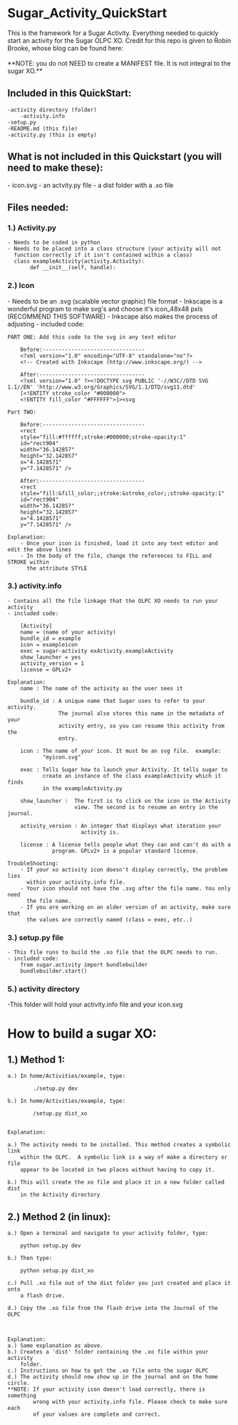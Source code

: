 <h1>Sugar_Activity_QuickStart</h1>

<p>
This is the framework for a Sugar Activity. Everything needed to quickly
start an activity for the Sugar OLPC XO. Credit for this repo is given to
Robin Brooke, whose blog can be found here:
<a target="_blank"
href="http://rbrooke.blogspot.com/2010/01/creating-xo-file.html"></a>
<br/>
<br/>
**NOTE: you do not
NEED to create a MANIFEST file. It is not integral to the sugar XO.**
</p>


<h2>Included in this QuickStart:</h2>

    -activity directory (folder)
        -activity.info
    -setup.py
    -README.md (this file)
    -activity.py (this is empty)

<h2>What is not included in this Quickstart (you will need to make these):</h2>
    - icon.svg
    - an actvity.py file
    - a dist folder with a .xo file

<h2>Files needed:</h2>

<h3>1.) Activity.py</h3>

    - Needs to be coded in python
    - Needs to be placed into a class structure (your activity will not
      function correctly if it isn't contained within a class)
      class exampleActivity(activity.Activity):
           def __init__(self, handle):


<h3>2.) Icon</h3> 
    - Needs to be an .svg (scalable vector graphic) file format
    - Inkscape is a wonderful program to make svg's and choose it's icon_48x48
      pxls (RECOMMEND THIS SOFTWARE)
    - Inkscape also makes the process of adjusting 
    - included code:


    PART ONE: Add this code to the svg in any text editor

        Before:--------------------------------
        <?xml version="1.0" encoding="UTF-8" standalone="no"?>
        <!-- Created with Inkscape (http://www.inkscape.org/) -->

        After:---------------------------------
        <?xml version="1.0" ?><!DOCTYPE svg PUBLIC '-//W3C//DTD SVG 1.1//EN' 'http://www.w3.org/Graphics/SVG/1.1/DTD/svg11.dtd' 
        [<!ENTITY stroke_color "#000000">
        <!ENTITY fill_color "#FFFFFF">]><svg

    Part TWO:

        Before:--------------------------------
        <rect
        style="fill:#ffffff;stroke:#000000;stroke-opacity:1"
        id="rect904"
        width="36.142857"
        height="32.142857"
        x="4.1428571"
        y="7.1428571" />

        After:---------------------------------
        <rect
        style="fill:&fill_color;;stroke:&stroke_color;;stroke-opacity:1"
        id="rect904"
        width="36.142857"
        height="32.142857"
        x="4.1428571"
        y="7.1428571" />

    Explanation:
        - Once your icon is finished, load it into any text editor and edit the above lines
        - In the body of the file, change the references to FILL and STROKE within 
          the attribute STYLE


<h3>3.) activity.info</h3> 

    - Contains all the file linkage that the OLPC XO needs to run your activity
    - included code:

        [Activity]
        name = (name of your activity)
        bundle_id = example
        icon = exampleicon
        exec = sugar-activity exActivity.exampleActivity
        show_launcher = yes
        activity_version = 1
        license = GPLv2+

    Explanation:
        name : The name of the activity as the user sees it

        bundle_id : A unique name that Sugar uses to refer to your activity. 
                    The journal also stores this name in the metadata of your 
                    activity entry, so you can resume this activity from the
                    entry.

        icon : The name of your icon. It must be an svg file.  example:
               "myicon.svg"

        exec : Tells Sugar how to launch your Activity. It tells sugar to
               create an instance of the class exampleActivity which it finds
               in the exampleActivity.py

        show_launcher :  The first is to click on the icon in the Activity
                         view. The second is to resume an entry in the journal.

        activity_version : An integer that displays what iteration your
                           activity is.

        license : A license tells people what they can and can't do with a
                  program. GPLv2+ is a popular standard license.

    TroubleShooting:
        - If your xo activity icon doesn't display correctly, the problem lies
          within your activity.info file.
        - Your icon should not have the .svg after the file name. You only need
          the file name.
        - If you are working on an older version of an activity, make sure that
          the values are correctly named (class = exec, etc..)

<h3>3.) setup.py file</h3>

    - This file runs to build the .xo file that the OLPC needs to run.
    - included code:
        from sugar.activity import bundlebuilder
        bundlebuilder.start()


<h3>5.) activity directory</h3>
    -This folder will hold your activity.info file and your icon.svg


<h1>How to build a sugar XO:</h1>

<h2>1.) Method 1:</h2>

    a.) In home/Activities/example, type:

            ./setup.py dev
        
    b.) In home/Activities/example, type:
    
            /setup.py dist_xo
        
        
    Explanation:

    a.) The activity needs to be installed. This method creates a symbolic link
        within the OLPC.  A symbolic link is a way of make a directory or file
        appear to be located in two places without having to copy it.

    b.) This will create the xo file and place it in a new folder called dist
        in the Activity directory
    
    
<h2>2.) Method 2 (in linux):</h2>

    a.) Open a terminal and navigate to your activity folder, type:
        
        python setup.py dev
        
    b.) Then type:
        
        python setup.py dist_xo
        
    c.) Pull .xo file out of the dist folder you just created and place it onto
        a flash drive.
    
    d.) Copy the .xo file from the flash drive into the Journal of the OLPC
            
    

    Explanation:
    a.) Same explanation as above.
    b.) Creates a 'dist' folder containing the .xo file within your activity
        folder.
    c.) Instructions on how to get the .xo file onto the sugar OLPC
    d.) The activity should now show up in the journal and on the home circle.
    **NOTE: If your activity icon doesn't load correctly, there is something
            wrong with your activity.info file. Please check to make sure each
            of your values are complete and correct.
